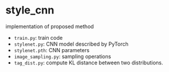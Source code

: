 # style_cnn
implementation of proposed method

- `train.py`: train code
- `stylenet.py`: CNN model described by PyTorch
- `stylenet.pth`: CNN parameters
- `image_sampling.py`: sampling operations
- `tag_dist.py`: compute KL distance between two distributions.
